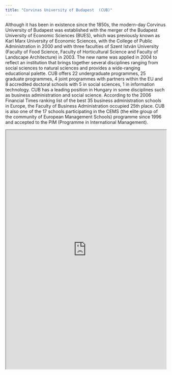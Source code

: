 ```yaml
---
title: "Corvinas University of Budapest  (CUB)"
---
```


Although it has been in existence since the 1850s, the modern-day Corvinus University of Budapest was established with the merger of the Budapest University of Economic Sciences (BUES), which was previously known as Karl Marx University of Economic Sciences, with the College of Public Administration in 2000 and with three faculties of Szent István University (Faculty of Food Science, Faculty of Horticultural Science and Faculty of Landscape Architecture) in 2003. The new name was applied in 2004 to reflect an institution that brings together several disciplines ranging from social sciences to natural sciences and provides a wide-ranging educational palette. CUB offers 22 undergraduate programmes, 25 graduate programmes, 4 joint programmes with partners within the EU and 8 accredited doctoral schools with 5 in social sciences, 1 in information technology. CUB has a leading position in Hungary in some disciplines such as business administration and social science. According to the 2006 Financial Times ranking list of the best 35 business administration schools in Europe, the Faculty of Business Administration occupied 25th place. CUB is also one of the 17 schools participating in the CEMS (the elite group of the community of European Management Schools) programme since 1996 and accepted to the PIM (Programme in International Management).

<iframe height="750" width="100%" src="https://ewelton.github.io/ktest/wiki.html#Corvinas%20University%20of%20Budapest%20%20(CUB)"></iframe>
